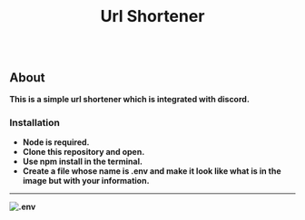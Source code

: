 <div align="center">
  <br/>
  <h1><b>Url Shortener<b/><h1/>
</div>

## About
This is a simple url shortener which is integrated with discord.

### Installation
- Node is required.
- Clone this repository and open.
- Use npm install in the terminal.
- Create a file whose name is .env and make it look like what is in the image but with your information.

-----------------------------------------------

<img align="left" alt=".env" src="https://i.imgur.com/Rpp1XPO.png" />
